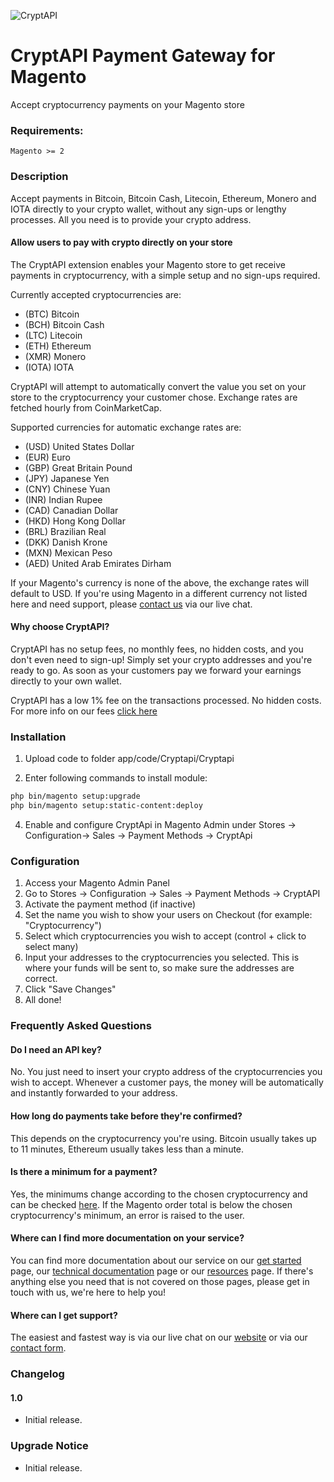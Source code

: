 ![CryptAPI](https://i.imgur.com/IfMAa7E.png)

# CryptAPI Payment Gateway for Magento
Accept cryptocurrency payments on your Magento store

### Requirements:

```
Magento >= 2
```

### Description

Accept payments in Bitcoin, Bitcoin Cash, Litecoin, Ethereum, Monero and IOTA directly to your crypto wallet, without any sign-ups or lengthy processes.
All you need is to provide your crypto address.

#### Allow users to pay with crypto directly on your store

The CryptAPI extension enables your Magento store to get receive payments in cryptocurrency, with a simple setup and no sign-ups required.

Currently accepted cryptocurrencies are:

* (BTC) Bitcoin
* (BCH) Bitcoin Cash
* (LTC) Litecoin
* (ETH) Ethereum
* (XMR) Monero
* (IOTA) IOTA

CryptAPI will attempt to automatically convert the value you set on your store to the cryptocurrency your customer chose.
Exchange rates are fetched hourly from CoinMarketCap.

Supported currencies for automatic exchange rates are:

* (USD) United States Dollar
* (EUR) Euro
* (GBP) Great Britain Pound
* (JPY) Japanese Yen
* (CNY) Chinese Yuan
* (INR) Indian Rupee
* (CAD) Canadian Dollar
* (HKD) Hong Kong Dollar
* (BRL) Brazilian Real
* (DKK) Danish Krone
* (MXN) Mexican Peso
* (AED) United Arab Emirates Dirham

If your Magento's currency is none of the above, the exchange rates will default to USD.
If you're using Magento in a different currency not listed here and need support, please [contact us](https://cryptapi.io) via our live chat.

#### Why choose CryptAPI?

CryptAPI has no setup fees, no monthly fees, no hidden costs, and you don't even need to sign-up!
Simply set your crypto addresses and you're ready to go. As soon as your customers pay we forward your earnings directly to your own wallet.

CryptAPI has a low 1% fee on the transactions processed. No hidden costs.
For more info on our fees [click here](https://cryptapi.io/get_started/#fees)

### Installation

1. Upload code to folder app/code/Cryptapi/Cryptapi

2. Enter following commands to install module:
```bash
php bin/magento setup:upgrade
php bin/magento setup:static-content:deploy
```

4. Enable and configure CryptApi in Magento Admin under Stores -> Configuration-> Sales -> Payment Methods -> CryptApi


### Configuration


1. Access your Magento Admin Panel 
2. Go to Stores -> Configuration -> Sales -> Payment Methods -> CryptAPI 
3. Activate the payment method (if inactive) 
4. Set the name you wish to show your users on Checkout (for example: "Cryptocurrency") 
5. Select which cryptocurrencies you wish to accept (control + click to select many) 
6. Input your addresses to the cryptocurrencies you selected. This is where your funds will be sent to, so make sure the addresses are correct. 
7. Click "Save Changes" 
8. All done!

### Frequently Asked Questions

#### Do I need an API key?

No. You just need to insert your crypto address of the cryptocurrencies you wish to accept. Whenever a customer pays, the money will be automatically and instantly forwarded to your address.

#### How long do payments take before they're confirmed?

This depends on the cryptocurrency you're using. Bitcoin usually takes up to 11 minutes, Ethereum usually takes less than a minute.

#### Is there a minimum for a payment?

Yes, the minimums change according to the chosen cryptocurrency and can be checked [here](https://cryptapi.io/get_started/#fees).
If the Magento order total is below the chosen cryptocurrency's minimum, an error is raised to the user.

#### Where can I find more documentation on your service?

You can find more documentation about our service on our [get started](https://cryptapi.io/get_started) page, our [technical documentation](https://cryptapi.io/docs/) page or our [resources](https://cryptapi.io/resources/) page.
If there's anything else you need that is not covered on those pages, please get in touch with us, we're here to help you!

#### Where can I get support? 

The easiest and fastest way is via our live chat on our [website](https://cryptapi.io) or via our [contact form](https://cryptapi.io/contact/).

### Changelog 

#### 1.0
* Initial release.

### Upgrade Notice
* Initial release.
